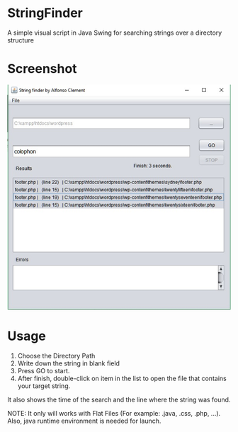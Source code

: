 # StringFinder
A simple visual script in Java Swing for searching strings over a directory structure

# Screenshot
![alt tag](https://github.com/alfoncp1990/StringFinder/blob/master/stringFinderImage.jpg)

# Usage
1. Choose the Directory Path
2. Write down the string in blank field
3. Press GO to start.
4. After finish, double-click on item in the list to open the file that contains your target string.

It also shows the time of the search and the line where the string was found.

NOTE: It only will works with Flat Files (For example: .java, .css, .php, ...). Also, java runtime environment is needed for launch.
